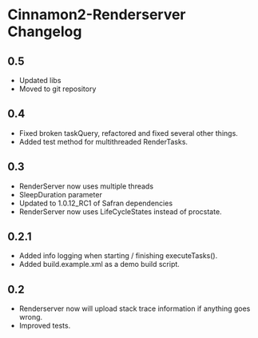 # Cinnamon2-Renderserver Changelog

## 0.5

+ Updated libs
+ Moved to git repository

## 0.4

+ Fixed broken taskQuery, refactored and fixed several other things.
+ Added test method for multithreaded RenderTasks.

## 0.3

+ RenderServer now uses multiple threads
+ SleepDuration parameter
+ Updated to 1.0.12_RC1 of Safran dependencies
+ RenderServer now uses LifeCycleStates instead of procstate.

## 0.2.1

+ Added info logging when starting / finishing executeTasks().
+ Added build.example.xml as a demo build script.

## 0.2

+ Renderserver now will upload stack trace information if anything goes wrong.
+ Improved tests.
